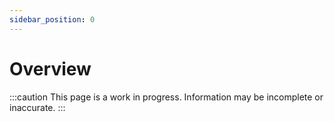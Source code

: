 ```yaml
---
sidebar_position: 0
---
```


# Overview

:::caution
This page is a work in progress. Information may be incomplete or inaccurate.
:::

